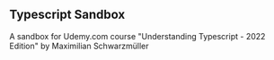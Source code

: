 ## Typescript Sandbox

A sandbox for Udemy.com course "Understanding Typescript - 2022 Edition" by Maximilian Schwarzmüller
